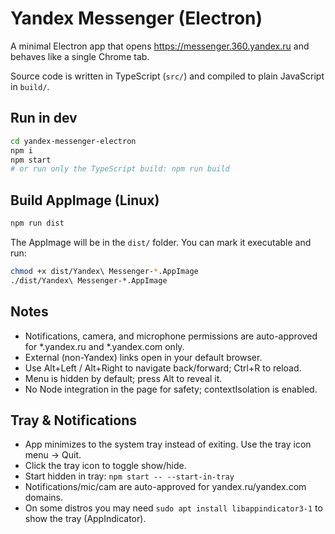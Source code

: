 # Yandex Messenger (Electron)

A minimal Electron app that opens https://messenger.360.yandex.ru and behaves like a single Chrome tab.

Source code is written in TypeScript (`src/`) and compiled to plain JavaScript in `build/`.

## Run in dev
```bash
cd yandex-messenger-electron
npm i
npm start
# or run only the TypeScript build: npm run build
```

## Build AppImage (Linux)
```bash
npm run dist
```

The AppImage will be in the `dist/` folder. You can mark it executable and run:
```bash
chmod +x dist/Yandex\ Messenger-*.AppImage
./dist/Yandex\ Messenger-*.AppImage
```

## Notes
- Notifications, camera, and microphone permissions are auto-approved for *.yandex.ru and *.yandex.com only.
- External (non-Yandex) links open in your default browser.
- Use Alt+Left / Alt+Right to navigate back/forward; Ctrl+R to reload.
- Menu is hidden by default; press Alt to reveal it.
- No Node integration in the page for safety; contextIsolation is enabled.


## Tray & Notifications
- App minimizes to the system tray instead of exiting. Use the tray icon menu → Quit.
- Click the tray icon to toggle show/hide.
- Start hidden in tray: `npm start -- --start-in-tray`
- Notifications/mic/cam are auto-approved for yandex.ru/yandex.com domains.
- On some distros you may need `sudo apt install libappindicator3-1` to show the tray (AppIndicator).
